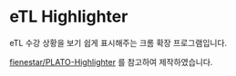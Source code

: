 # eTL Highlighter

eTL 수강 상황을 보기 쉽게 표시해주는 크롬 확장 프로그램입니다.

[fienestar/PLATO-Highlighter](https://github.com/fienestar/PLATO-Highlighter)	를 참고하여 제작하였습니다.